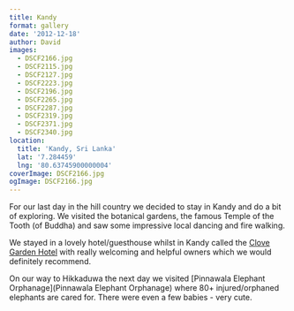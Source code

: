 ```yaml
---
title: Kandy
format: gallery
date: '2012-12-18'
author: David
images:
  - DSCF2166.jpg
  - DSCF2115.jpg
  - DSCF2127.jpg
  - DSCF2223.jpg
  - DSCF2196.jpg
  - DSCF2265.jpg
  - DSCF2287.jpg
  - DSCF2319.jpg
  - DSCF2371.jpg
  - DSCF2340.jpg
location:
  title: 'Kandy, Sri Lanka'
  lat: '7.284459'
  lng: '80.63745900000004'
coverImage: DSCF2166.jpg
ogImage: DSCF2166.jpg
---
```


For our last day in the hill country we decided to stay in Kandy and do a bit of exploring. We visited the botanical gardens, the famous Temple of the Tooth (of Buddha) and saw some impressive local dancing and fire walking.

We stayed in a lovely hotel/guesthouse whilst in Kandy called the [Clove Garden Hotel](http://www.tripadvisor.com/Hotel_Review-g304138-d2258645-Reviews-Clove_Garden_Kandy_City-Kandy_Kandy_District_Central_Province.html) with really welcoming and helpful owners which we would definitely recommend.

On our way to Hikkaduwa the next day we visited [Pinnawala Elephant Orphanage](Pinnawala Elephant Orphanage) where 80+ injured/orphaned elephants are cared for. There were even a few babies - very cute.
